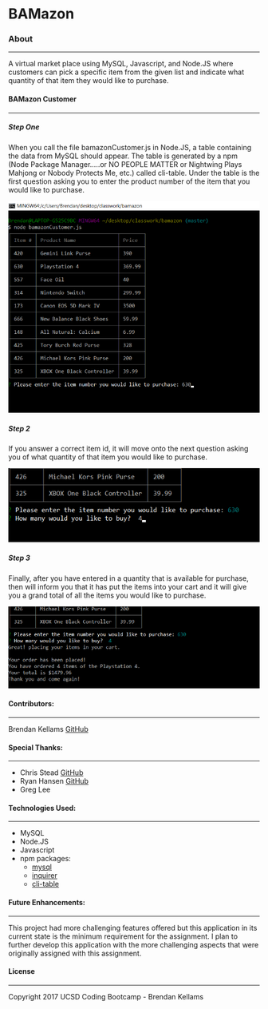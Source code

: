 # BAMazon

### About
***

A virtual market place using MySQL, Javascript, and Node.JS where customers can pick a specific item from the given list and indicate what quantity of that item they would like to purchase.

#### BAMazon Customer
***

##### Step One

When you call the file bamazonCustomer.js in Node.JS, a table containing the data from MySQL should appear.  The table is generated by a npm (Node Package Manager.....or NO PEOPLE MATTER or Nightwing Plays Mahjong or Nobody Protects Me, etc.) called cli-table.  Under the table is the first question asking you to enter the product number of the item that you would like to purchase.

![Step 1](images/bamazon_customer_step1.png)


##### Step 2

If you answer a correct item id, it will move onto the next question asking you of what quantity of that item you would like to purchase.

![Step 2](images/bamazon_customer_step2_edit.png)


##### Step 3

Finally, after you have entered in a quantity that is available for purchase, then will inform you that it has put the items into your cart and it will give you a grand total of all the items you would like to purchase.

![Step 3](images/bamazon_customer_step3_edit.png)


#### Contributors:
***

Brendan Kellams [GitHub](https://github.com/brendan-kellams)

#### Special Thanks:
***

* Chris Stead [GitHub](https://github.com/cmstead)
* Ryan Hansen [GitHub](https://github.com/rphansen91)
* Greg Lee


#### Technologies Used:
***

* MySQL
* Node.JS
* Javascript
* npm packages:
	- [mysql](https://www.npmjs.com/package/mysql)
	- [inquirer](https://www.npmjs.com/package/inquirer)
	- [cli-table](https://www.npmjs.com/package/cli-table)

#### Future Enhancements:
***
This project had more challenging features offered but this application in its current state is the minimum requirement for the assignment.  I plan to further develop this application with the more challenging aspects that were originally assigned with this assignment.



#### License
***

Copyright 2017 UCSD Coding Bootcamp - Brendan Kellams

